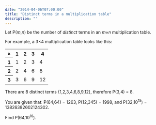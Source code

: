 ```yaml
---
date: "2014-04-06T07:00:00"
title: "Distinct terms in a multiplication table"
description: ""
---
```


<p>Let P(<var>m</var>,<var>n</var>) be the number of <i>distinct</i> terms in an <var>m</var>×<var>n</var> multiplication table.</p>
<p>For example, a 3×4 multiplication table looks like this:</p>
<p></p><center><table class="p466"><tr><th>×</th> <th>1</th><th>2</th><th>3</th><th>4</th></tr><tr><th>1</th> <td>1</td><td>2</td><td>3</td><td>4</td></tr><tr><th>2</th> <td>2</td><td>4</td><td>6</td><td>8</td></tr><tr><th>3</th> <td>3</td><td>6</td><td>9</td><td>12</td></tr></table></center>
<p>There are 8 distinct terms {1,2,3,4,6,8,9,12}, therefore P(3,4) = 8.</p>
<p>You are given that:
P(64,64) = 1263,
P(12,345) = 1998, and
P(32,10<sup>15</sup>) = 13826382602124302.</p>
<p>Find P(64,10<sup>16</sup>).</p>

